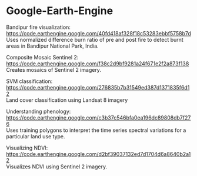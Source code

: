 # Google-Earth-Engine

Bandipur fire visualization: https://code.earthengine.google.com/40fd418af328f18c53283ebbf5758b7d   
Uses normalized difference burn ratio of pre and post fire to detect burnt areas in Bandipur National Park, India.

Composite Mosaic Sentinel 2: https://code.earthengine.google.com/f38c2d9bf9281a24f671e2f2a873f138  
Creates mosaics of Sentinel 2 imagery.

SVM classification: https://code.earthengine.google.com/276835b7b31549ed387d1371835f6d12  
Land cover classification using Landsat 8 imagery

Understanding phenology: https://code.earthengine.google.com/c3b37c546bfa0ea196dc89808db7f276  
Uses training polygons to interpret the time series spectral variations for a particular land use type.

Visualizing NDVI: https://code.earthengine.google.com/d2bf39037132ed7d1704d6a8640b2a12  
Visualizes NDVI using Sentinel 2 imagery. 
